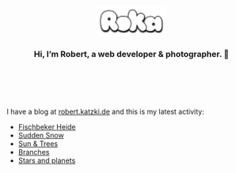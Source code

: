 <div align="center">
  <br>
  <br>
  <br>
  <br>
  <a href="https://robert.katzki.de/">
    <img width="140" src="https://github.com/ro-ka/ro-ka/blob/master/logo.svg" alt="Roka">
  </a>
  <br>
  <h3>Hi, I’m Robert, a web developer & photographer. 👋</h3>
 
  <br>
  <br>
  <br>
  <br>
</div>

I have a blog at [robert.katzki.de](https://robert.katzki.de/) and this is my latest activity:
<!-- BLOG-POST-LIST:START -->
- [Fischbeker Heide](https://robert.katzki.de/photos/2025/fischbeker-heide)
- [Sudden Snow](https://robert.katzki.de/photos/2025/sudden-snow)
- [Sun &amp; Trees](https://robert.katzki.de/photos/2025/sun-trees)
- [Branches](https://robert.katzki.de/photos/2025/branches)
- [Stars and planets](https://robert.katzki.de/photos/2025/stars-and-planets)
<!-- BLOG-POST-LIST:END -->
